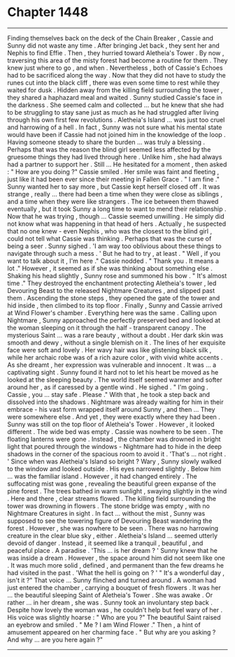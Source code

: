 
# Chapter 1448


---

Finding themselves back on the deck of the Chain Breaker , Cassie and Sunny did not waste any time . After bringing Jet back , they sent her and Nephis to find Effie . Then , they hurried toward Aletheia's Tower .
By now , traversing this area of the misty forest had become a routine for them . They knew just where to go , and when . Nevertheless , both of Cassie's Echoes had to be sacrificed along the way .
Now that they did not have to study the runes cut into the black cliff , there was even some time to rest while they waited for dusk . Hidden away from the killing field surrounding the tower , they shared a haphazard meal and waited .
Sunny studied Cassie's face in the darkness . She seemed calm and collected ... but he knew that she had to be struggling to stay sane just as much as he had struggled after living through his own first few revolutions .
Aletheia's Island ... was just too cruel and harrowing of a hell . In fact , Sunny was not sure what his mental state would have been if Cassie had not joined him in the knowledge of the loop . Having someone steady to share the burden ... was truly a blessing .
Perhaps that was the reason the blind girl seemed less affected by the gruesome things they had lived through here . Unlike him , she had always had a partner to support her .
Still ...
He hesitated for a moment , then asked :
" How are you doing ?"
Cassie smiled .
Her smile was faint and fleeting , just like it had been ever since their meeting in Fallen Grace .
" I am fine ."
Sunny wanted her to say more , but Cassie kept herself closed off . It was strange , really ... there had been a time when they were close as siblings , and a time when they were like strangers . The ice between them thawed eventually , but it took Sunny a long time to want to mend their relationship . Now that he was trying , though ... Cassie seemed unwilling .
He simply did not know what was happening in that head of hers . Actually , he suspected that no one knew - even Nephis , who was the closest to the blind girl , could not tell what Cassie was thinking .
Perhaps that was the curse of being a seer .
Sunny sighed .
'I am way too oblivious about these things to navigate through such a mess . '
But he had to try , at least .
" Well , if you want to talk about it , I'm here ."
Cassie nodded .
" Thank you . It means a lot ."
However , it seemed as if she was thinking about something else .
Shaking his head slightly , Sunny rose and summoned his bow .
" It's almost time ."
They destroyed the enchantment protecting Aletheia's tower , led Devouring Beast to the released Nightmare Creatures , and slipped past them . Ascending the stone steps , they opened the gate of the tower and hid inside , then climbed to its top floor .
Finally , Sunny and Cassie arrived at Wind Flower's chamber .
Everything here was the same . Calling upon Nightmare , Sunny approached the perfectly preserved bed and looked at the woman sleeping on it through the half - transparent canopy .
The mysterious Saint ... was a rare beauty , without a doubt . Her dark skin was smooth and dewy , without a single blemish on it . The lines of her exquisite face were soft and lovely . Her wavy hair was like glistening black silk , while her archaic robe was of a rich azure color , with vivid white accents .
As she dreamt , her expression was vulnerable and innocent . It was ... a captivating sight . Sunny found it hard not to let his heart be moved as he looked at the sleeping beauty .
The world itself seemed warmer and softer around her , as if caressed by a gentle wind .
He sighed .
" I'm going . Cassie , you ... stay safe . Please ."
With that , he took a step back and dissolved into the shadows . Nightmare was already waiting for him in their embrace - his vast form wrapped itself around Sunny , and then ...
They were somewhere else .
And yet , they were exactly where they had been .
Sunny was still on the top floor of Aletheia's Tower . However , it looked different .
The wide bed was empty . Cassie was nowhere to be seen . The floating lanterns were gone . Instead , the chamber was drowned in bright light that poured through the windows - Nightmare had to hide in the deep shadows in the corner of the spacious room to avoid it .
'That's ... not right . '
Since when was Aletheia's Island so bright ?
Wary , Sunny slowly walked to the window and looked outside .
His eyes narrowed slightly .
Below him ... was the familiar island . However , it had changed entirely . The suffocating mist was gone , revealing the beautiful green expanse of the pine forest . The trees bathed in warm sunlight , swaying slightly in the wind . Here and there , clear streams flowed . The killing field surrounding the tower was drowning in flowers .
The stone bridge was empty , with no Nightmare Creatures in sight . In fact ... without the mist , Sunny was supposed to see the towering figure of Devouring Beast wandering the forest . However , she was nowhere to be seen .
There was no harrowing creature in the clear blue sky , either . Aletheia's Island ... seemed utterly devoid of danger . Instead , it seemed like a tranquil , beautiful , and peaceful place .
A paradise .
'This ... is her dream ? '
Sunny knew that he was inside a dream . However , the space around him did not seem like one . It was much more solid , defined , and permanent than the few dreams he had visited in the past .
'What the hell is going on ? '
" It's a wonderful day , isn't it ?"
That voice ...
Sunny flinched and turned around .
A woman had just entered the chamber , carrying a bouquet of fresh flowers . It was her ... the beautiful sleeping Saint of Aletheia's Tower .
She was awake . Or rather ... in her dream , she was .
Sunny took an involuntary step back . Despite how lovely the woman was , he couldn't help but feel wary of her .
His voice was slightly hoarse :
" Who are you ?"
The beautiful Saint raised an eyebrow and smiled .
" Me ? I am Wind Flower ."
Then , a hint of amusement appeared on her charming face .
" But why are you asking ? And why ... are you here again ?"

---

